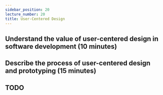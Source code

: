 ```yaml
---
sidebar_position: 20
lecture_number: 20
title: User-Centered Design
---
```


## Understand the value of user-centered design in software development (10 minutes)

## Describe the process of user-centered design and prototyping (15 minutes)

## TODO